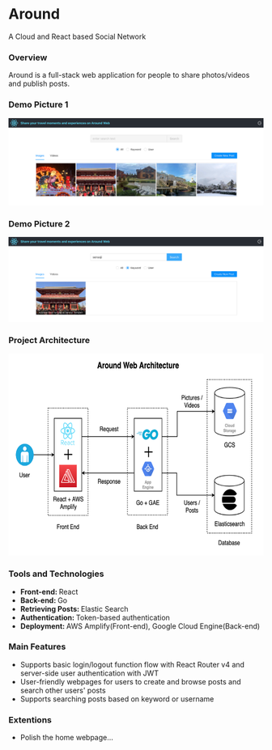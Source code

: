# Around
A Cloud and React based Social Network 

### Overview
Around is a full-stack web application for people to share photos/videos and publish posts.

### Demo Picture 1
<p align="center"><img src="pictures/demo-1.png" alt="Demo Picture 1"></p>

### Demo Picture 2
<p align="center"><img src="pictures/demo-2.png" alt="Demo Picture 2"></p>

### Project Architecture

<p align="center"><img src="pictures/web-architecture.png" alt="Project Architecture" width="700" height="400"></p>

### Tools and Technologies

* <strong>Front-end: </strong>React
* <strong>Back-end: </strong>Go
* <strong>Retrieving Posts: </strong>Elastic Search
* <strong>Authentication: </strong>Token-based authentication
* <strong>Deployment: </strong>AWS Amplify(Front-end), Google Cloud Engine(Back-end)

### Main Features
* Supports basic login/logout function flow with React Router v4 and server-side user authentication with JWT
* User-friendly webpages for users to create and browse posts and search other users' posts
* Supports searching posts based on keyword or username

### Extentions
* Polish the home webpage...
